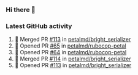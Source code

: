 ### Hi there 👋


### Latest GitHub activity
<!--START_SECTION:activity-->
1. 🎉 Merged PR [#113](https://github.com/petalmd/bright_serializer/pull/113) in [petalmd/bright_serializer](https://github.com/petalmd/bright_serializer)
2. 💪 Opened PR [#65](https://github.com/petalmd/rubocop-petal/pull/65) in [petalmd/rubocop-petal](https://github.com/petalmd/rubocop-petal)
3. 💪 Opened PR [#64](https://github.com/petalmd/rubocop-petal/pull/64) in [petalmd/rubocop-petal](https://github.com/petalmd/rubocop-petal)
4. 🎉 Merged PR [#114](https://github.com/petalmd/bright_serializer/pull/114) in [petalmd/bright_serializer](https://github.com/petalmd/bright_serializer)
5. 💪 Opened PR [#113](https://github.com/petalmd/bright_serializer/pull/113) in [petalmd/bright_serializer](https://github.com/petalmd/bright_serializer)
<!--END_SECTION:activity-->

<!--
**Bhacaz/bhacaz** is a ✨ _special_ ✨ repository because its `README.md` (this file) appears on your GitHub profile.

Here are some ideas to get you started:

- 🔭 I’m currently working on ...
- 🌱 I’m currently learning ...
- 👯 I’m looking to collaborate on ...
- 🤔 I’m looking for help with ...
- 💬 Ask me about ...
- 📫 How to reach me: ...
- 😄 Pronouns: ...
- ⚡ Fun fact: ...
-->
